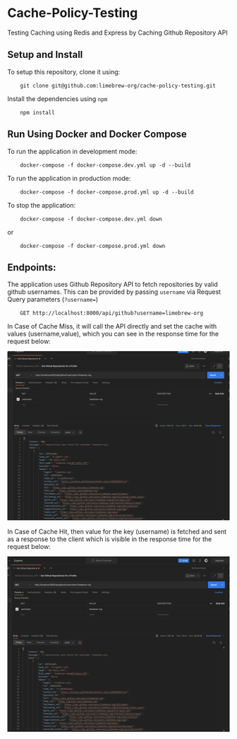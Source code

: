 # Cache-Policy-Testing
Testing Caching using Redis and Express by Caching Github Repository API

## Setup and Install
To setup this repository, clone it using:

        git clone git@github.com:limebrew-org/cache-policy-testing.git


Install the dependencies using `npm`

        npm install

## Run Using Docker and Docker Compose

To run the application in development mode:

        docker-compose -f docker-compose.dev.yml up -d --build

To run the application in production mode:

        docker-compose -f docker-compose.prod.yml up -d --build

To stop the application:

        docker-compose -f docker-compose.dev.yml down

or 

        docker-compose -f docker-compose.prod.yml down


## Endpoints:

The application uses Github Repository API to fetch repositories by valid github usernames.
This can be provided by passing `username` via Request Query parameters (`?username=`)

        
        GET http://localhost:8000/api/github?username=limebrew-org


In Case of Cache Miss, it will call the API directly and set the cache with values (username,value), which you can see in the response time for the request below:

![Cache-Miss](media/cache_miss.png)

In Case of Cache Hit, then value for the key (username) is fetched and sent as a response to the client which is visible in the response time for the request  below:

![Cache-Hit](media/cache_hit.png)